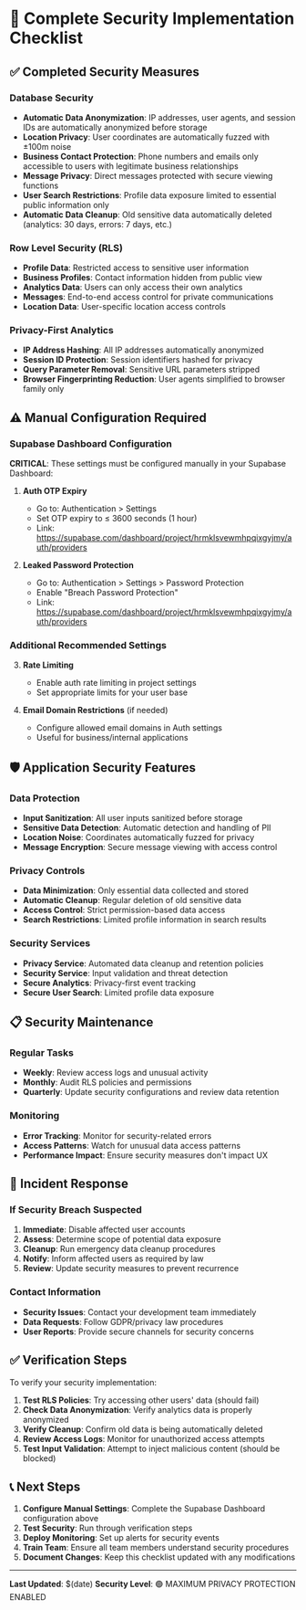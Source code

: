 # 🔐 Complete Security Implementation Checklist

## ✅ Completed Security Measures

### Database Security
- **Automatic Data Anonymization**: IP addresses, user agents, and session IDs are automatically anonymized before storage
- **Location Privacy**: User coordinates are automatically fuzzed with ±100m noise
- **Business Contact Protection**: Phone numbers and emails only accessible to users with legitimate business relationships
- **Message Privacy**: Direct messages protected with secure viewing functions
- **User Search Restrictions**: Profile data exposure limited to essential public information only
- **Automatic Data Cleanup**: Old sensitive data automatically deleted (analytics: 30 days, errors: 7 days, etc.)

### Row Level Security (RLS)
- **Profile Data**: Restricted access to sensitive user information
- **Business Profiles**: Contact information hidden from public view
- **Analytics Data**: Users can only access their own analytics
- **Messages**: End-to-end access control for private communications
- **Location Data**: User-specific location access controls

### Privacy-First Analytics
- **IP Address Hashing**: All IP addresses automatically anonymized
- **Session ID Protection**: Session identifiers hashed for privacy
- **Query Parameter Removal**: Sensitive URL parameters stripped
- **Browser Fingerprinting Reduction**: User agents simplified to browser family only

## ⚠️ Manual Configuration Required

### Supabase Dashboard Configuration
**CRITICAL**: These settings must be configured manually in your Supabase Dashboard:

1. **Auth OTP Expiry** 
   - Go to: Authentication > Settings
   - Set OTP expiry to ≤ 3600 seconds (1 hour)
   - Link: https://supabase.com/dashboard/project/hrmklsvewmhpqixgyjmy/auth/providers

2. **Leaked Password Protection**
   - Go to: Authentication > Settings > Password Protection
   - Enable "Breach Password Protection"
   - Link: https://supabase.com/dashboard/project/hrmklsvewmhpqixgyjmy/auth/providers

### Additional Recommended Settings
3. **Rate Limiting**
   - Enable auth rate limiting in project settings
   - Set appropriate limits for your user base

4. **Email Domain Restrictions** (if needed)
   - Configure allowed email domains in Auth settings
   - Useful for business/internal applications

## 🛡️ Application Security Features

### Data Protection
- **Input Sanitization**: All user inputs sanitized before storage
- **Sensitive Data Detection**: Automatic detection and handling of PII
- **Location Noise**: Coordinates automatically fuzzed for privacy
- **Message Encryption**: Secure message viewing with access control

### Privacy Controls
- **Data Minimization**: Only essential data collected and stored
- **Automatic Cleanup**: Regular deletion of old sensitive data
- **Access Control**: Strict permission-based data access
- **Search Restrictions**: Limited profile information in search results

### Security Services
- **Privacy Service**: Automated data cleanup and retention policies
- **Security Service**: Input validation and threat detection
- **Secure Analytics**: Privacy-first event tracking
- **Secure User Search**: Limited profile data exposure

## 📋 Security Maintenance

### Regular Tasks
- **Weekly**: Review access logs and unusual activity
- **Monthly**: Audit RLS policies and permissions
- **Quarterly**: Update security configurations and review data retention

### Monitoring
- **Error Tracking**: Monitor for security-related errors
- **Access Patterns**: Watch for unusual data access patterns
- **Performance Impact**: Ensure security measures don't impact UX

## 🚨 Incident Response

### If Security Breach Suspected
1. **Immediate**: Disable affected user accounts
2. **Assess**: Determine scope of potential data exposure
3. **Cleanup**: Run emergency data cleanup procedures
4. **Notify**: Inform affected users as required by law
5. **Review**: Update security measures to prevent recurrence

### Contact Information
- **Security Issues**: Contact your development team immediately
- **Data Requests**: Follow GDPR/privacy law procedures
- **User Reports**: Provide secure channels for security concerns

## ✅ Verification Steps

To verify your security implementation:

1. **Test RLS Policies**: Try accessing other users' data (should fail)
2. **Check Data Anonymization**: Verify analytics data is properly anonymized
3. **Verify Cleanup**: Confirm old data is being automatically deleted
4. **Review Access Logs**: Monitor for unauthorized access attempts
5. **Test Input Validation**: Attempt to inject malicious content (should be blocked)

## 📞 Next Steps

1. **Configure Manual Settings**: Complete the Supabase Dashboard configuration above
2. **Test Security**: Run through verification steps
3. **Deploy Monitoring**: Set up alerts for security events
4. **Train Team**: Ensure all team members understand security procedures
5. **Document Changes**: Keep this checklist updated with any modifications

---

**Last Updated**: $(date)
**Security Level**: 🟢 MAXIMUM PRIVACY PROTECTION ENABLED
